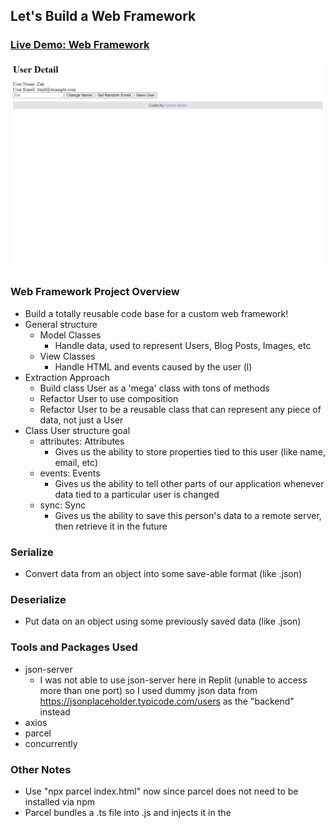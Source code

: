 ## Let's Build a Web Framework

### [Live Demo: Web Framework](https://typescript-build-a-web-framework.gdbecker.repl.co/)

!["HomePage"](HomePage.png)

### Web Framework Project Overview

- Build a totally reusable code base for a custom web framework!
- General structure
  - Model Classes
    - Handle data, used to represent Users, Blog Posts, Images, etc
  - View Classes
    - Handle HTML and events caused by the user (l)
- Extraction Approach
  - Build class User as a 'mega' class with tons of methods
  - Refactor User to use composition
  - Refactor User to be a reusable class that can represent any piece of data, not just a User
- Class User structure goal
  - attributes: Attributes
    - Gives us the ability to store properties tied to this user (like name, email, etc)
  - events: Events
    - Gives us the ability to tell other parts of our application whenever data tied to a particular user is changed
  - sync: Sync
    - Gives us the ability to save this person's data to a remote server, then retrieve it in the future

### Serialize

- Convert data from an object into some save-able format (like .json)

### Deserialize

- Put data on an object using some previously saved data (like .json)

### Tools and Packages Used

- json-server
  - I was not able to use json-server here in Replit (unable to access more than one port) so I used dummy json data from https://jsonplaceholder.typicode.com/users as the "backend" instead
- axios
- parcel
- concurrently

### Other Notes

- Use "npx parcel index.html" now since parcel does not need to be installed via npm
- Parcel bundles a .ts file into .js and injects it in the <script> tag where you had the original .ts file
- In TypeSCript, strings can be keys
- In JavaScript (and therefore TypeScript), all object keys are strings
